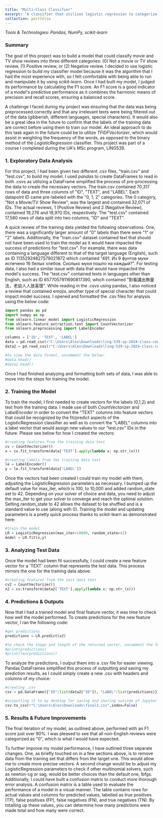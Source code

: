 ```yaml
---
title: "Multi-Class Classifier"
excerpt: "A classifier that utilizes logistic regression to categorize TV/movie reviews into 3 categories. ![Internship Post Image](/images/classifier_image.png)"
collection: portfolio
---
```

_Tools & Technologies: Pandas, NumPy, scikit-learn_

### Summary

The goal of this project was to build a model that could classify movie and TV show reviews into three different categories: (0) Not a movie or TV show review, (1) Positive review, or (2) Negative review. I decided to use logistic regression to build my classifier model because it was the algorithm that I had the most experience with, so I felt comfortable with being able to run and manipulate it by using *scikit-learn*. Once I had built my model, I judged its performance by calculating the F1 score. An F1 score is a good indicator of a model's predictive performance as it combines the harmonic means of precision and recall scores, ensuring a balanced score.  

A challenge I faced during my project was ensuring that the data was being preprocessed correctly and that any irrelevant texts were being filtered out of the data (gibberish, different languages, special characters). It would also be a great idea in the future to confirm that the labels of the training data are correct before using them to train our model. An ideal approach to do this task again in the future could be to utilize *TFIDFVectorizer*, which would assist in weighting the frequency of the words, as opposed to the binary method of the *LogisticRegression* classifier. This project was part of a course I completed during the UA's MSc program, LING539.

### 1. Exploratory Data Analysis

For this project, I had been given two different .csv files, "train.csv" and "test.csv", to build my model. I used *pandas* to create DataFrames to read in both .csvs as utilizing a DataFrame simplified the process of pre-processing the data to create the necessary vectors. The train.csv contained 70,317 rows of data and three columns of "ID", "TEXT", and "LABEL". Each datapoint ID came pre-labeled with the "0, 1, 2" categories. The 0 category, "Not a Movie/TV Show Review", was the largest and contained 32,071 of IDs. The actual reviews, 1 (Positive Review) and 2 (Negative Review), contained 19,276 and 18,970 IDs, respectively. The "test.csv" contained 17,580 rows of data split into two columns, "ID" and "TEXT".

A quick review of the training data yielded the following observations. One, there was a significantly larger amount of "0" labels than there were "1" or "2" labels. Additionally, the "train.csv" dataset contained text that should not have been used to train the model as it would have impacted the success of predictions for "test.csv". For example, there was data containing a language different to that of the target language (English), such as ID 11352924827579021872 which contained "491. Из 9 фунтов муки испечено 16 белых хлебов. Сколько муки пошло на каждый?". For testing data, I also had a similar issue with data that would have impacted the model's success. The "test.csv" contained texts in languages other than English, such as ID 6577057911690817390, which contained "對看講出無量法，老幼人人放喜懷". While reading in the .csvs using pandas, I also noticed a review that contained emojis, another type of special character that could impact model success. I opened and formatted the .csv files for analysis using the below code:

```python
import pandas as pd
import numpy as np
from sklearn.linear_model import LogisticRegression
from sklearn.feature_extraction.text import CountVectorizer
from sklearn.preprocessing import LabelEncoder

columns = ['ID', 'TEXT', 'LABEL']
data = pd.read_csv(r"C:\Users\Alex\Downloads\ling-539-sp-2024-class-competition_1\train.csv",header=0,names=columns)
data2 = pd.read_csv(r"C:\Users\Alex\Downloads\ling-539-sp-2024-class-competition_1\test.csv")

#to view the data format, uncomment the below:
#data.head()
#data2.head()
```

Once I had finished analyzing and formatting both sets of data, I was able to move into the steps for training the model. 

### 2. Training the Model

To train the model, I first needed to create vectors for the labels (0,1,2) and text from the training data. I made use of both *CountVectorizer* and *LabelEncoder* in order to convert the "TEXT" columns into feature vectors that could be recognized by the fit/predict aspects of the LogisticRegression classifier as well as to convert the "LABEL" columns into a label vector that would assign new values to our "test.csv" IDs in the future. Please see below for how I created the vectors:

```python
#creating features from the training data text
cv = CountVectorizer()
x = cv.fit_transform(data['TEXT'].apply(lambda x: np.str_(x)))

#creating labels from the training data text
le = LabelEncoder()
y = le.fit_transform(data['LABEL'])
```

Once the vectors had been created I could train my model with them, adjusting the LogisticRegression parameters as necessary. I bumped up the default value for max_iter, which is 100, to 10,000 and added random_state set to 42. Depending on your solver of choice and data, you need to adjust the max_iter to get your solver to converge and reach the optimal solution. Setting random_state to 42 allows the dataset to be shuffled and is a standard value to use (along with 0). Training the model and updating parameters is a pretty quick process thanks to scikit-learn as demonstrated here:

```python
#train the model
LR = LogisticRegression(max_iter=10000, random_state=42)
model = LR.fit(x,y)
```

### 3. Analyzing Test Data

Once the model had been fit successfully, I could create a new feature vector for a 'TEXT' column that represents the test data. This process mirrors the one for the training data above:

```python
#creating features from the test data text
cv2 = CountVectorizer()
x2 = cv.transform(data2['TEXT'].apply(lambda x: np.str_(x)))
```

### 4. Predictions & Outputs 

Now that I had a trained model and final feature vector, it was time to check how well the model performed. To create predictions for the new feature vector, I ran the following code: 

```python
#get predictions
predictions = LR.predict(x2)

#to check the shape and length of the returned vector, uncomment the following:
#print(predictions)
#print(len(predictions))
```

To analyze the predictions, I output them into a .csv file for easier viewing. Pandas DataFrames simplified this process of outputting and saving my prediction results, as I could simply create a new .csv with headers and columns of my choice:

```python
#creating .csv
csv = pd.DataFrame({"ID":list(data2["ID"]), "LABEL":list(predictions)})

#outputting it to my desktop for saving and sharing outside of Jupyter
csv.to_csv(r"C:\Users\Alex\Downloads\final3.csv",index=False)
```

### 5. Results & Future Improvements 

The final iteration of my model, as outlined above, performed with an F1 score just over 90%. I was pleased to see that all non-English reviews were categorized as "0", which is what I would have expected. 

To further improve my model performance, I have outlined three separate changes. One, as briefly touched on in a few sections above, is to remove data from the training set that differs from the target one. This would allow me to create more precise vectors. A second change would be to adjust my LogisticRegression parameters to check if other multinomial solvers, such as newton-cg or sag, would be better choices than the default one, lbfgs. Additionally, I could have built a confusion matrix to conduct more thorough error analysis. A confusion matrix is a table used to evaluate the performance of a model in a visual manner. The table contains rows for actual values and columns for predicted values, labelled as true positives (TP), false positives (FP), false negatives (FN), and true negatives (TN). By totalling up these values, you can determine how many predictions were made total and how many were correct.   



